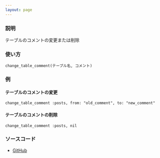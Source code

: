```yaml
---
layout: page
---
```


### 説明

テーブルのコメントの変更または削除

### 使い方

    change_table_comment(テーブル名, コメント)

### 例

#### テーブルのコメントの変更

    change_table_comment :posts, from: "old_comment", to: "new_comment"

#### テーブルのコメントの削除

    change_table_comment :posts, nil

### ソースコード

- [GitHub](https://github.com/rails/rails/blob/984c3ef2775781d47efa9f541ce570daa2434a80/activerecord/lib/active_record/connection_adapters/abstract/schema_statements.rb#L1388)
